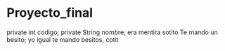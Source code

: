 # Proyecto_final
private int codigo;
private String nombre;
era mentira sotito Te mando un besito;
yo igual te mando besitos, cotit